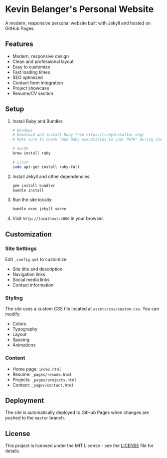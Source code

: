 # Kevin Belanger's Personal Website

A modern, responsive personal website built with Jekyll and hosted on GitHub Pages.

## Features

- Modern, responsive design
- Clean and professional layout
- Easy to customize
- Fast loading times
- SEO optimized
- Contact form integration
- Project showcase
- Resume/CV section

## Setup

1. Install Ruby and Bundler:
   ```bash
   # Windows
   # Download and install Ruby from https://rubyinstaller.org/
   # Make sure to check "Add Ruby executables to your PATH" during installation

   # macOS
   brew install ruby

   # Linux
   sudo apt-get install ruby-full
   ```

2. Install Jekyll and other dependencies:
   ```bash
   gem install bundler
   bundle install
   ```

3. Run the site locally:
   ```bash
   bundle exec jekyll serve
   ```

4. Visit `http://localhost:4000` in your browser.

## Customization

### Site Settings

Edit `_config.yml` to customize:
- Site title and description
- Navigation links
- Social media links
- Contact information

### Styling

The site uses a custom CSS file located at `assets/css/custom.css`. You can modify:
- Colors
- Typography
- Layout
- Spacing
- Animations

### Content

- Home page: `index.html`
- Resume: `_pages/resume.html`
- Projects: `_pages/projects.html`
- Contact: `_pages/contact.html`

## Deployment

The site is automatically deployed to GitHub Pages when changes are pushed to the `master` branch.

## License

This project is licensed under the MIT License - see the [LICENSE](LICENSE) file for details. 